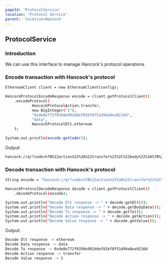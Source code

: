```yaml
---
pageId: 'ProtocolService'
location: 'Protocol Service'
parent: 'location=Hancock'
---
```


## ProtocolService

### Introduction

We can use this interface to manage Hancock's protocol operations

### Encode transaction with Hancock's protocol

```bash
EthereumClient client = new EthereumClient(config);

HancockProtocolEncodeResponse encode = client.getProtocolClient()
    .encodeProtocol(
            HancockProtocolAction.transfer,
            new BigInteger("1"),
            "0xde8e772f0350e992ddef81bf8f51d94a8ea9216d",
            "data",
            HancockProtocolDlt.ethereum
    );
                
System.out.println(encode.getCode());
```

Output:
```bash
hancock://qr?code=%7B%22action%22%3A%22transfer%22%2C%22body%22%3A%7B%22value%22%3A%221%22%2C%22data%22%3A%22data%22%2C%22to%22%3A%220xde8e772f0350e992ddef81bf8f51d94a8ea9216d%22%7D%2C%22dlt%22%3A%22ethereum%22%7D
```

### Decode transaction with Hancock's protocol
```bash
String encode = "hancock://qr?code=%7B%22action%22%3A%22transfer%22%2C%22body%22%3A%7B%22value%22%3A%221%22%2C%22data%22%3A%22data%22%2C%22to%22%3A%220xde8e772f0350e992ddef81bf8f51d94a8ea9216d%22%7D%2C%22dlt%22%3A%22ethereum%22%7D"

HancockProtocolDecodeResponse decode = client.getProtocolClient()
    .decodeProtocol(encode);

System.out.println("Decode Dlt response -> " + decode.getDlt());
System.out.println("Decode Data response -> " + decode.getBodyData());
System.out.println("Decode To response -> " + decode.getTo());
System.out.println("Decode Action response -> " + decode.getAction());
System.out.println("Decode Value response -> " + decode.getValue());
```
Output:
```bash
Decode Dlt response -> ethereum
Decode Data response -> data
Decode To response -> 0xde8e772f0350e992ddef81bf8f51d94a8ea9216d
Decode Action response -> transfer
Decode Value response -> 1
```
